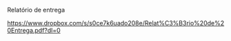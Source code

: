 Relatório de entrega

https://www.dropbox.com/s/s0ce7k6uado208e/Relat%C3%B3rio%20de%20Entrega.pdf?dl=0
